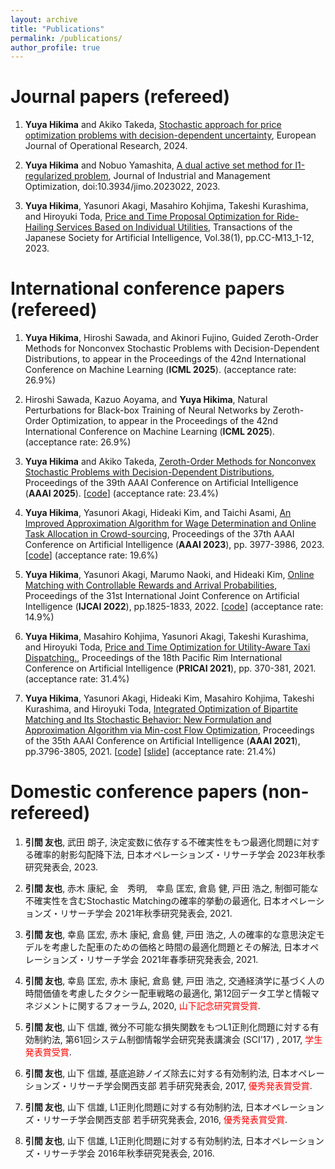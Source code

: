 ```yaml
---
layout: archive
title: "Publications"
permalink: /publications/
author_profile: true
---
```


# Journal papers (refereed)
1. **Yuya Hikima** and Akiko Takeda, [Stochastic approach for price optimization problems with decision-dependent uncertainty](https://www.sciencedirect.com/science/article/pii/S0377221724009652?via%3Dihub), European Journal of Operational Research, 2024. 

1. **Yuya Hikima** and Nobuo Yamashita, [A dual active set method for l1-regularized problem](https://www.aimsciences.org/article/doi/10.3934/jimo.2023022), Journal of Industrial and Management Optimization, doi:10.3934/jimo.2023022, 2023. 

1. **Yuya Hikima**, Yasunori Akagi, Masahiro Kohjima, Takeshi Kurashima, and Hiroyuki Toda, [Price and Time Proposal Optimization for Ride-Hailing Services Based on Individual Utilities](https://www.jstage.jst.go.jp/article/tjsai/38/1/38_38-1_C-M13/_article/-char/en), Transactions of the Japanese Society for Artificial Intelligence, Vol.38(1), pp.CC-M13_1-12, 2023.

# International conference papers (refereed)
1. **Yuya Hikima**, Hiroshi Sawada, and Akinori Fujino, Guided Zeroth-Order Methods for Nonconvex Stochastic Problems with Decision-Dependent Distributions, to appear in the Proceedings of the 42nd International Conference on Machine Learning (**ICML 2025**).  (acceptance rate: 26.9%)

1. Hiroshi Sawada, Kazuo Aoyama, and **Yuya Hikima**, Natural Perturbations for Black-box Training of Neural Networks by Zeroth-Order Optimization, to appear in the Proceedings of the 42nd International Conference on Machine Learning (**ICML 2025**).  (acceptance rate: 26.9%)

1. **Yuya Hikima** and Akiko Takeda, [Zeroth-Order Methods for Nonconvex Stochastic Problems with Decision-Dependent Distributions](https://ojs.aaai.org/index.php/AAAI/article/view/33890), Proceedings of the 39th AAAI Conference on Artificial Intelligence (**AAAI 2025**). \[[code](https://github.com/Yuya-Hikima/AAAI25-Zeroth-Order-Methods-for-Nonconvex-Stochastic-Problems-with-Decision-Dependent-Distributions)\] (acceptance rate: 23.4%)

1. **Yuya Hikima**, Yasunori Akagi, Hideaki Kim, and Taichi Asami, [An Improved Approximation Algorithm for Wage Determination and Online Task Allocation in Crowd-sourcing](https://ojs.aaai.org/index.php/AAAI/article/view/25512), Proceedings of the 37th AAAI Conference on Artificial Intelligence (**AAAI 2023**), pp. 3977-3986, 2023. \[[code](https://github.com/Yuya-Hikima/AAAI2023-An-Improved-Approximation-Algorithm-for-Wage-Determination-and-Online-Task-Allocation)\] (acceptance rate: 19.6%)

1. **Yuya Hikima**, Yasunori Akagi, Marumo Naoki, and Hideaki Kim, [Online Matching with Controllable Rewards and Arrival Probabilities](https://www.ijcai.org/proceedings/2022/0254.pdf), Proceedings of the 31st International Joint Conference on Artificial Intelligence (**IJCAI 2022**), pp.1825-1833, 2022. \[[code](https://github.com/Yuya-Hikima/IJCAI2022-Online-Matching-with-Controllable-Rewards-and-Arrival-Probabilities)\] \(acceptance rate: 14.9%)

1. **Yuya Hikima**, Masahiro Kohjima, Yasunori Akagi, Takeshi Kurashima, and Hiroyuki Toda, [Price and Time Optimization for Utility-Aware Taxi Dispatching.](https://link.springer.com/chapter/10.1007/978-3-030-89188-6_28), Proceedings of the 18th Pacific Rim International Conference on Artificial Intelligence (**PRICAI 2021**), pp. 370-381, 2021. (acceptance rate: 31.4%)

1. **Yuya Hikima**, Yasunori Akagi, Hideaki Kim, Masahiro Kohjima, Takeshi Kurashima, and Hiroyuki Toda, [Integrated Optimization of Bipartite Matching and Its Stochastic Behavior: New Formulation and Approximation Algorithm via Min-cost Flow Optimization](https://ojs.aaai.org/index.php/AAAI/article/view/16497), Proceedings of the 35th AAAI Conference on Artificial Intelligence (**AAAI 2021**), pp.3796-3805, 2021. \[[code](https://github.com/Yuya-Hikima/AAAI-2021-Integrated-Optimization-fot-Bipartite-Matching-and-Its-Stochastic-Behavior)\] \[[slide](https://slideslive.com/38948403/integrated-optimization-of-bipartite-matching-and-its-stochastic-behavior-new-formulation-and-approximation-algorithm-via-mincost-flow-optimization)\] (acceptance rate: 21.4%)

<!--
# Preprints
1. **Yuya Hikima** and Akiko Takeda, [Stochastic Approach for Price Optimization Problems with Decision-dependent Uncertainty](https://arxiv.org/abs/2307.00492), arXiv, 2023. 
-->

# Domestic conference papers (non-refereed)

1. **引間 友也**, 武田 朗子, 決定変数に依存する不確実性をもつ最適化問題に対する確率的射影勾配降下法, 日本オペレーションズ・リサーチ学会 2023年秋季研究発表会, 2023. 

1. **引間 友也**, 赤木 康紀, 金　秀明,　幸島 匡宏, 倉島 健, 戸田 浩之,  制御可能な不確実性を含むStochastic Matchingの確率的挙動の最適化, 日本オペレーションズ・リサーチ学会 2021年秋季研究発表会, 2021. 

1. **引間 友也**, 幸島 匡宏, 赤木 康紀, 倉島 健, 戸田 浩之,  人の確率的な意思決定モデルを考慮した配車のための価格と時間の最適化問題とその解法, 日本オペレーションズ・リサーチ学会 2021年春季研究発表会, 2021.

1. **引間 友也**, 幸島 匡宏, 赤木 康紀, 倉島 健, 戸田 浩之, 交通経済学に基づく人の時間価値を考慮したタクシー配車戦略の最適化, 第12回データ工学と情報マネジメントに関するフォーラム, 2020, <span style="color: red; ">山下記念研究賞受賞</span>.

1. **引間 友也**, 山下 信雄,  微分不可能な損失関数をもつL1正則化問題に対する有効制約法, 第61回システム制御情報学会研究発表講演会 (SCI’17) , 2017, <span style="color: red; ">学生発表賞受賞</span>. 

1. **引間 友也**, 山下 信雄,  基底追跡ノイズ除去に対する有効制約法, 日本オペレーションズ・リサーチ学会関西支部 若手研究発表会, 2017, <span style="color: red; ">優秀発表賞受賞</span>.

1. **引間 友也**, 山下 信雄,  L1正則化問題に対する有効制約法, 日本オペレーションズ・リサーチ学会関西支部 若手研究発表会, 2016, <span style="color: red; ">優秀発表賞受賞</span>.

1. **引間 友也**, 山下 信雄,  L1正則化問題に対する有効制約法, 日本オペレーションズ・リサーチ学会 2016年秋季研究発表会, 2016. 

